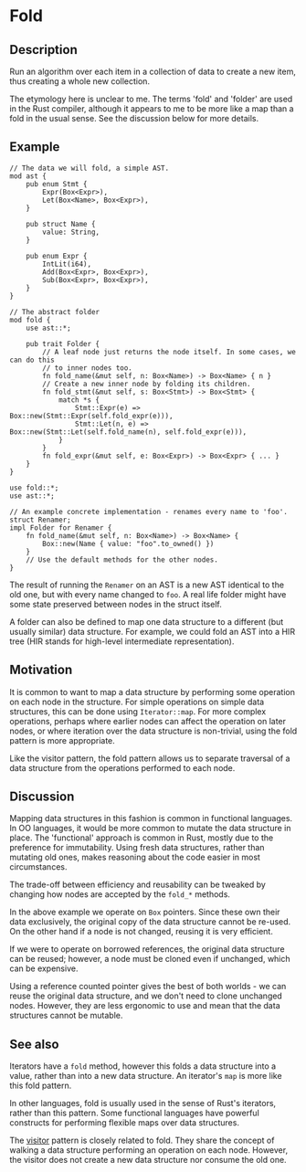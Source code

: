 # Fold

## Description

Run an algorithm over each item in a collection of data to create a new item,
thus creating a whole new collection.

The etymology here is unclear to me. The terms 'fold' and 'folder' are used in
the Rust compiler, although it appears to me to be more like a map than a fold
in the usual sense. See the discussion below for more details.

## Example

```rust,ignore
// The data we will fold, a simple AST.
mod ast {
    pub enum Stmt {
        Expr(Box<Expr>),
        Let(Box<Name>, Box<Expr>),
    }

    pub struct Name {
        value: String,
    }

    pub enum Expr {
        IntLit(i64),
        Add(Box<Expr>, Box<Expr>),
        Sub(Box<Expr>, Box<Expr>),
    }
}

// The abstract folder
mod fold {
    use ast::*;

    pub trait Folder {
        // A leaf node just returns the node itself. In some cases, we can do this
        // to inner nodes too.
        fn fold_name(&mut self, n: Box<Name>) -> Box<Name> { n }
        // Create a new inner node by folding its children.
        fn fold_stmt(&mut self, s: Box<Stmt>) -> Box<Stmt> {
            match *s {
                Stmt::Expr(e) => Box::new(Stmt::Expr(self.fold_expr(e))),
                Stmt::Let(n, e) => Box::new(Stmt::Let(self.fold_name(n), self.fold_expr(e))),
            }
        }
        fn fold_expr(&mut self, e: Box<Expr>) -> Box<Expr> { ... }
    }
}

use fold::*;
use ast::*;

// An example concrete implementation - renames every name to 'foo'.
struct Renamer;
impl Folder for Renamer {
    fn fold_name(&mut self, n: Box<Name>) -> Box<Name> {
        Box::new(Name { value: "foo".to_owned() })
    }
    // Use the default methods for the other nodes.
}
```

The result of running the `Renamer` on an AST is a new AST identical to the old
one, but with every name changed to `foo`. A real life folder might have some
state preserved between nodes in the struct itself.

A folder can also be defined to map one data structure to a different (but
usually similar) data structure. For example, we could fold an AST into a HIR
tree (HIR stands for high-level intermediate representation).

## Motivation

It is common to want to map a data structure by performing some operation on
each node in the structure. For simple operations on simple data structures,
this can be done using `Iterator::map`. For more complex operations, perhaps
where earlier nodes can affect the operation on later nodes, or where iteration
over the data structure is non-trivial, using the fold pattern is more
appropriate.

Like the visitor pattern, the fold pattern allows us to separate traversal of a
data structure from the operations performed to each node.

## Discussion

Mapping data structures in this fashion is common in functional languages. In OO
languages, it would be more common to mutate the data structure in place. The
'functional' approach is common in Rust, mostly due to the preference for
immutability. Using fresh data structures, rather than mutating old ones, makes
reasoning about the code easier in most circumstances.

The trade-off between efficiency and reusability can be tweaked by changing how
nodes are accepted by the `fold_*` methods.

In the above example we operate on `Box` pointers. Since these own their data
exclusively, the original copy of the data structure cannot be re-used. On the
other hand if a node is not changed, reusing it is very efficient.

If we were to operate on borrowed references, the original data structure can be
reused; however, a node must be cloned even if unchanged, which can be
expensive.

Using a reference counted pointer gives the best of both worlds - we can reuse
the original data structure, and we don't need to clone unchanged nodes.
However, they are less ergonomic to use and mean that the data structures cannot
be mutable.

## See also

Iterators have a `fold` method, however this folds a data structure into a
value, rather than into a new data structure. An iterator's `map` is more like
this fold pattern.

In other languages, fold is usually used in the sense of Rust's iterators,
rather than this pattern. Some functional languages have powerful constructs for
performing flexible maps over data structures.

The [visitor](../behavioural/visitor.md) pattern is closely related to fold.
They share the concept of walking a data structure performing an operation on
each node. However, the visitor does not create a new data structure nor consume
the old one.
